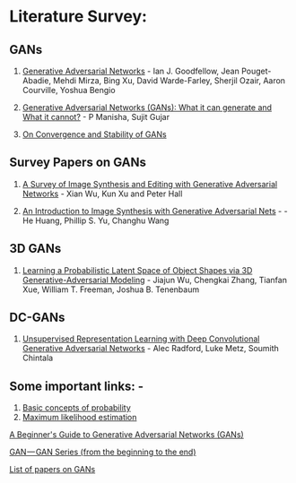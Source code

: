 # Literature Survey:

## GANs

1. [Generative Adversarial Networks](https://arxiv.org/abs/1406.2661) - Ian J. Goodfellow, Jean Pouget-Abadie, Mehdi Mirza, Bing Xu, David Warde-Farley, Sherjil Ozair, Aaron Courville, Yoshua Bengio
 
2. [Generative Adversarial Networks (GANs): What it can generate and What it cannot?](https://arxiv.org/abs/1804.00140) - P Manisha, Sujit Gujar

3. [On Convergence and Stability of GANs](https://arxiv.org/abs/1705.07215)


## Survey Papers on GANs

1. [A Survey of Image Synthesis and Editing with Generative Adversarial Networks](https://ieeexplore.ieee.org/stamp/stamp.jsp?tp=&arnumber=8195348) - Xian Wu, Kun Xu and Peter Hall

2. [An Introduction to Image Synthesis with Generative Adversarial Nets](https://arxiv.org/abs/1803.04469) -  - He Huang, Phillip S. Yu, Changhu Wang

## 3D GANs

1. [Learning a Probabilistic Latent Space of Object Shapes via 3D Generative-Adversarial Modeling](https://arxiv.org/abs/1610.07584) - Jiajun Wu, Chengkai Zhang, Tianfan Xue, William T. Freeman, Joshua B. Tenenbaum

## DC-GANs

1. [Unsupervised Representation Learning with Deep Convolutional Generative Adversarial Networks](https://arxiv.org/abs/1511.06434) - Alec Radford, Luke Metz, Soumith Chintala



## Some important links: -

1. [Basic concepts of probability](https://towardsdatascience.com/probability-concepts-explained-introduction-a7c0316de465)
2. [Maximum likelihood estimation](https://towardsdatascience.com/probability-concepts-explained-maximum-likelihood-estimation-c7b4342fdbb1)



[A Beginner's Guide to Generative Adversarial Networks (GANs)](https://skymind.ai/wiki/generative-adversarial-network-gan)

[GAN — GAN Series (from the beginning to the end)](https://medium.com/@jonathan_hui/gan-gan-series-2d279f906e7b)

[List of papers on GANs](https://github.com/zhangqianhui/AdversarialNetsPapers)
